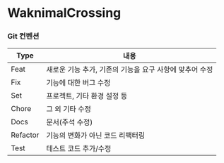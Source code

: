 # WaknimalCrossing


### Git 컨벤션

| Type     | 내용                                                    |
| -------- | ------------------------------------------------------- |
| Feat     | 새로운 기능 추가, 기존의 기능을 요구 사항에 맞추어 수정 |
| Fix      | 기능에 대한 버그 수정                                   |
| Set      | 프로젝트, 기타 환경 설정 등                             |
| Chore    | 그 외 기타 수정                                         |
| Docs     | 문서(주석 수정)                                         |
| Refactor | 기능의 변화가 아닌 코드 리팩터링                        |
| Test     | 테스트 코드 추가/수정                                   |